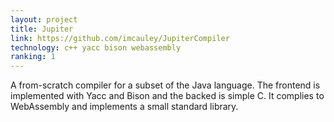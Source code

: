 ```yaml
---
layout: project
title: Jupiter
link: https://github.com/imcauley/JupiterCompiler
technology: c++ yacc bison webassembly
ranking: 1
---
```


A from-scratch compiler for a subset of the Java language. The frontend is implemented with Yacc and Bison and the backed is simple C. It complies to WebAssembly and implements a small standard library.
